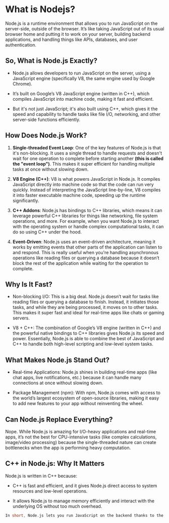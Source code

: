 # What is Nodejs?
Node.js is a runtime environment that allows you to run JavaScript on the server-side, outside of the browser. It’s like taking JavaScript out of its usual browser home and putting it to work on your server, building backend applications, and handling things like APIs, databases, and user authentication.

## So, What is Node.js Exactly?

 - Node.js allows developers to run JavaScript on the server, using a JavaScript engine (specifically V8, the same engine used by Google Chrome).

 - It’s built on Google’s V8 JavaScript engine (written in C++), which compiles JavaScript into machine code, making it fast and efficient.

- But it's not just JavaScript; it's also built using C++, which gives it the speed and capability to handle tasks like file I/O, networking, and other server-side functions efficiently.

## How Does Node.js Work?

  1. **Single-threaded Event Loop**:
One of the key features of Node.js is that it's non-blocking. It uses a single thread to handle requests and doesn't wait for one operation to complete before starting another **(this is called the "event loop")**. This makes it super efficient for handling multiple tasks at once without slowing down.

  2. **V8 Engine (C++)**:
V8 is what powers JavaScript in Node.js. It compiles JavaScript directly into machine code so that the code can run very quickly. Instead of interpreting the JavaScript line-by-line, V8 compiles it into faster executable machine code, speeding up the runtime significantly.

 3. **C++ Addons**:
Node.js has bindings to C++ libraries, which means it can leverage powerful C++ libraries for things like networking, file system operations, and more. For example, when you want Node.js to interact with the operating system or handle complex computational tasks, it can do so using C++ under the hood.

 4. **Event-Driven**:
Node.js uses an event-driven architecture, meaning it works by emitting events that other parts of the application can listen to and respond. This is really useful when you're handling asynchronous operations like reading files or querying a database because it doesn’t block the rest of the application while waiting for the operation to complete.


## Why Is It Fast?
  
  - Non-blocking I/O: This is a big deal. Node.js doesn’t wait for tasks like reading files or querying a database to finish. Instead, it initiates those tasks, and while they are being processed, it moves on to other tasks. This makes it super fast and ideal for real-time apps like chats or gaming servers.

  - V8 + C++: The combination of Google’s V8 engine (written in C++) and the powerful native bindings to C++ libraries gives Node.js its speed and power. Essentially, Node.js is able to combine the best of JavaScript and C++ to handle both high-level scripting and low-level system tasks.


  ## What Makes Node.js Stand Out?

  - Real-time Applications: Node.js shines in building real-time apps (like chat apps, live notifications, etc.) because it can handle many connections at once without slowing down.

  - Package Management (npm): With npm, Node.js comes with access to the world’s largest ecosystem of open-source libraries, making it easy to add new features to your app without reinventing the wheel.


  ## Can Node.js Replace Everything?
   
   Nope. While Node.js is amazing for I/O-heavy applications and real-time apps, it’s not the best for CPU-intensive tasks (like complex calculations, image/video processing) because the single-threaded nature can create bottlenecks when the app is performing heavy computation.

## C++ in Node.js: Why It Matters
 Node.js is written in C++ because:

 - C++ is fast and efficient, and it gives Node.js direct access to system resources and low-level operations.


- It allows Node.js to manage memory efficiently and interact with the underlying OS without too much overhead.

```c++
In short, Node.js lets you run JavaScript on the backend thanks to the powerful V8 engine (written in C++) and event-driven architecture. It brings JavaScript out of the browser and onto the server, opening up a world of possibilities for building scalable, fast applications.
